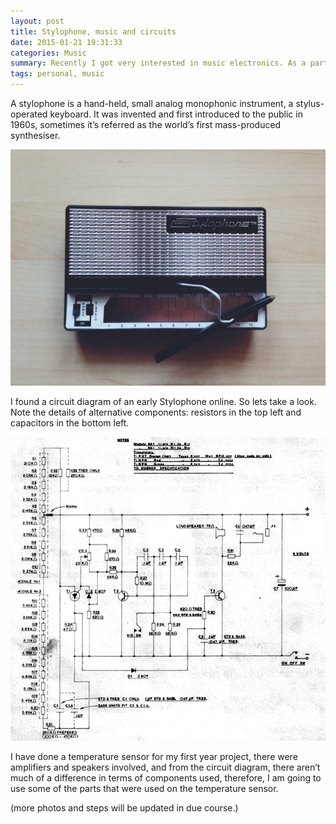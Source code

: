 ```yaml
---
layout: post
title: Stylophone, music and circuits
date: 2015-01-21 19:31:33
categories: Music
summary: Recently I got very interested in music electronics. As a part of my course, I am familiar with electronic circuit design. To feed off my curiosity, I bought a stylophone, and I am going to build one myself.
tags: personal, music
---
```

A stylophone is a hand-held, small analog monophonic instrument, a stylus-operated keyboard. It was invented and first introduced to the public in 1960s, sometimes it’s referred as the world’s first mass-produced synthesiser.

![1](/images/stylo/stylo-1.JPG)

I found a circuit diagram of an early Stylophone online. So lets take a look. Note the details of alternative components: resistors in the top left and capacitors in the bottom left.

![2](/images/stylo/stylo-2.jpg)

I have done a temperature sensor for my first year project, there were amplifiers and speakers involved, and from the circuit diagram, there aren’t much of a difference in terms of components used, therefore, I am going to use some of the parts that were used on the temperature sensor.

(more photos and steps will be updated in due course.)